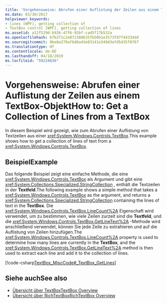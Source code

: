 ```yaml
---
title: 'Vorgehensweise: Abrufen einer Auflistung der Zeilen aus einem TextBox-Objekt'
ms.date: 03/30/2017
helpviewer_keywords:
- lines [WPF], getting collection of
- TextBox control [WPF], getting collection of lines
ms.assetid: a12f529d-b926-47f6-92bf-cad5f17b532a
ms.openlocfilehash: b7b2f1c2e071388635fb50b1e3573fd7f44334dd
ms.sourcegitcommit: 0be8a279af6d8a43e03141e349d3efd5d35f8767
ms.translationtype: HT
ms.contentlocale: de-DE
ms.lasthandoff: 04/18/2019
ms.locfileid: "59224636"
---
```

# <a name="how-to-get-a-collection-of-lines-from-a-textbox"></a><span data-ttu-id="6f5ee-102">Vorgehensweise: Abrufen einer Auflistung der Zeilen aus einem TextBox-Objekt</span><span class="sxs-lookup"><span data-stu-id="6f5ee-102">How to: Get a Collection of Lines from a TextBox</span></span>
<span data-ttu-id="6f5ee-103">In diesem Beispiel wird gezeigt, wie zum Abrufen einer Auflistung von Textzeilen aus einer <xref:System.Windows.Controls.TextBox>.</span><span class="sxs-lookup"><span data-stu-id="6f5ee-103">This example shows how to get a collection of lines of text from a <xref:System.Windows.Controls.TextBox>.</span></span>  
  
## <a name="example"></a><span data-ttu-id="6f5ee-104">Beispiel</span><span class="sxs-lookup"><span data-stu-id="6f5ee-104">Example</span></span>  
 <span data-ttu-id="6f5ee-105">Das folgende Beispiel zeigt eine einfache Methode, die eine <xref:System.Windows.Controls.TextBox> als Argument und gibt eine <xref:System.Collections.Specialized.StringCollection> , enthält die Textzeilen in der **Textfeld**.</span><span class="sxs-lookup"><span data-stu-id="6f5ee-105">The following example shows a simple method that takes a <xref:System.Windows.Controls.TextBox> as the argument, and returns a <xref:System.Collections.Specialized.StringCollection> containing the lines of text in the **TextBox**.</span></span>  <span data-ttu-id="6f5ee-106">Die <xref:System.Windows.Controls.TextBox.LineCount%2A> Eigenschaft wird verwendet, um zu bestimmen, wie viele Zeilen zurzeit sind die **Textfeld**, und die <xref:System.Windows.Controls.TextBox.GetLineText%2A> -Methode wird anschließend verwendet, können Sie jede Zeile zu extrahieren und auf die Auflistung von Zeilen hinzufügen.</span><span class="sxs-lookup"><span data-stu-id="6f5ee-106">The <xref:System.Windows.Controls.TextBox.LineCount%2A> property is used to determine how many lines are currently in the **TextBox**, and the <xref:System.Windows.Controls.TextBox.GetLineText%2A> method is then used to extract each line and add it to the collection of lines.</span></span>  
  
 [!code-csharp[TextBox_MiscCode#_TextBox_GetLines](~/samples/snippets/csharp/VS_Snippets_Wpf/TextBox_MiscCode/CSharp/Window1.xaml.cs#_textbox_getlines)]  
  
## <a name="see-also"></a><span data-ttu-id="6f5ee-107">Siehe auch</span><span class="sxs-lookup"><span data-stu-id="6f5ee-107">See also</span></span>

- [<span data-ttu-id="6f5ee-108">Übersicht über TextBox</span><span class="sxs-lookup"><span data-stu-id="6f5ee-108">TextBox Overview</span></span>](textbox-overview.md)
- [<span data-ttu-id="6f5ee-109">Übersicht über RichTextBox</span><span class="sxs-lookup"><span data-stu-id="6f5ee-109">RichTextBox Overview</span></span>](richtextbox-overview.md)
